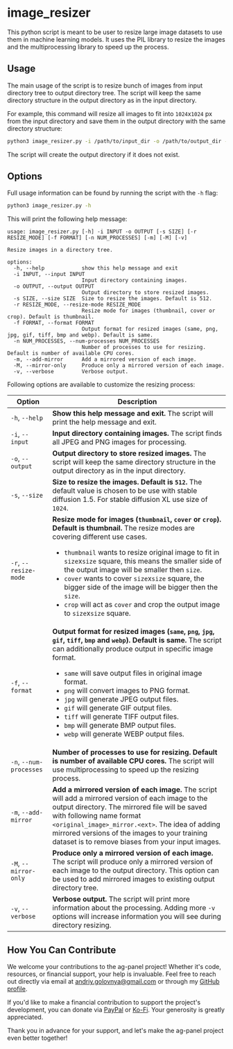 # image_resizer

This python script is meant to be user to resize large image datasets to use them in machine learning models. It uses the PIL library to resize the images and the multiprocessing library to speed up the process.

## Usage

The main usage of the script is to resize bunch of images from input directory tree to output directory tree. The script will keep the same directory structure in the output directory as in the input directory.

For example, this command will resize all images to fit into `1024`x`1024` px from the input directory and save them in the output directory with the same directory structure:

```bash
python3 image_resizer.py -i /path/to/input_dir -o /path/to/output_dir -s 1024
```

The script will create the output directory if it does not exist.

## Options

Full usage information can be found by running the script with the `-h` flag:

```bash
python3 image_resizer.py -h
```

This will print the following help message:

```
usage: image_resizer.py [-h] -i INPUT -o OUTPUT [-s SIZE] [-r RESIZE_MODE] [-f FORMAT] [-n NUM_PROCESSES] [-m] [-M] [-v]

Resize images in a directory tree.

options:
  -h, --help            show this help message and exit
  -i INPUT, --input INPUT
                        Input directory containing images.
  -o OUTPUT, --output OUTPUT
                        Output directory to store resized images.
  -s SIZE, --size SIZE  Size to resize the images. Default is 512.
  -r RESIZE_MODE, --resize-mode RESIZE_MODE
                        Resize mode for images (thumbnail, cover or crop). Default is thumbnail.
  -f FORMAT, --format FORMAT
                        Output format for resized images (same, png, jpg, gif, tiff, bmp and webp). Default is same.
  -n NUM_PROCESSES, --num-processes NUM_PROCESSES
                        Number of processes to use for resizing. Default is number of available CPU cores.
  -m, --add-mirror      Add a mirrored version of each image.
  -M, --mirror-only     Produce only a mirrored version of each image.
  -v, --verbose         Verbose output.
```

Following options are available to customize the resizing process:

| Option | Description |
| --- | --- |
| `-h`, `--help` | **Show this help message and exit.** The script will print the help message and exit. |
| `-i`, `--input` | **Input directory containing images.** The script finds all JPEG and PNG images for processing. |
| `-o`, `--output` | **Output directory to store resized images.** The script will keep the same directory structure in the output directory as in the input directory. |
| `-s`, `--size` | **Size to resize the images. Default is `512`.** The default value is chosen to be use with stable diffusion 1.5. For stable diffusion XL use size of `1024`. |
| `-r`, `--resize-mode` | **Resize mode for images (`thumbnail`, `cover` or `crop`). Default is thumbnail.** The resize modes are covering different use cases. <ul><li> `thumbnail` wants to resize original image to fit in `size`x`size` square, this means the smaller side of the output image will be smaller then `size`. </li><li> `cover` wants to cover `size`x`size` square, the bigger side of the image will be bigger then the `size`. </li><li> `crop` will act as `cover` and crop the output image to `size`x`size` square. </li></ul> |
| `-f`, `--format` | **Output format for resized images (`same`, `png`, `jpg`, `gif`, `tiff`, `bmp` and `webp`). Default is same.** The script can additionally produce output in specific image format. <ul><li> `same` will save output files in original image format. </li><li> `png` will convert images to PNG format. </li><li> `jpg` will generate JPEG output files. </li><li> `gif` will generate GIF output files. </li><li> `tiff` will generate TIFF output files. </li><li> `bmp` will generate BMP output files. </li><li> `webp` will generate WEBP output files. </li></ul> |
| `-n`, `--num-processes` | **Number of processes to use for resizing. Default is number of available CPU cores.** The script will use multiprocessing to speed up the resizing process. |
| `-m`, `--add-mirror` | **Add a mirrored version of each image.** The script will add a mirrored version of each image to the output directory. The mirrored file will be saved with following name format `<original_image>_mirror.<ext>`. The idea of adding mirrored versions of the images to your training dataset is to remove biases from your input images. |
| `-M`, `--mirror-only` | **Produce only a mirrored version of each image.** The script will produce only a mirrored version of each image to the output directory. This option can be used to add mirrored images to existing output directory tree. |
| `-v`, `--verbose` | **Verbose output.** The script will print more information about the processing. Adding more `-v` options will increase information you will see during directory resizing. |

## How You Can Contribute

We welcome your contributions to the ag-panel project! Whether it's code, resources, or financial support, your help is invaluable. Feel free to reach out directly via email at andriy.golovnya@gmail.com or through my [GitHub profile](https://github.com/red-scorp).

If you'd like to make a financial contribution to support the project's development, you can donate via [PayPal](http://paypal.me/redscorp) or [Ko-Fi](http://ko-fi.com/redscorp). Your generosity is greatly appreciated.

Thank you in advance for your support, and let's make the ag-panel project even better together!

